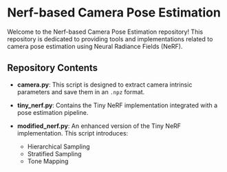 
# Nerf-based Camera Pose Estimation

Welcome to the Nerf-based Camera Pose Estimation repository! This repository is dedicated to providing tools and implementations related to camera pose estimation using Neural Radiance Fields (NeRF).

## Repository Contents

- **camera.py**: This script is designed to extract camera intrinsic parameters and save them in an `.npz` format.

- **tiny_nerf.py**: Contains the Tiny NeRF implementation integrated with a pose estimation pipeline.

- **modified_nerf.py**: An enhanced version of the Tiny NeRF implementation. This script introduces:
  - Hierarchical Sampling
  - Stratified Sampling
  - Tone Mapping

